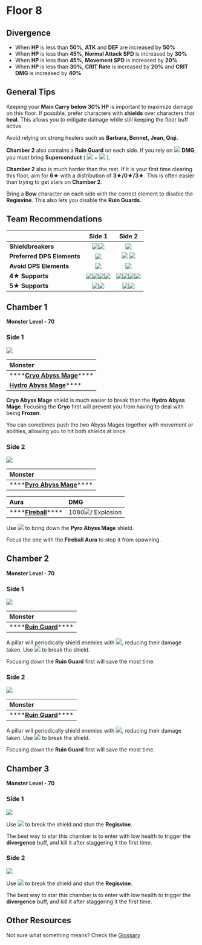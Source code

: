 # Floor 8

## Divergence

* When **HP** is less than **50%**, **ATK** and **DEF** are increased by **50%**
* When **HP** is less than **45%**, **Normal Attack SPD** is increased by **30%**
* When **HP** is less than **45%**, **Movement SPD** is increased by **20%**
* When **HP** is less than **30%**, **CRIT Rate** is increased by **20%** and **CRIT DMG** is increased by **40%**

## General Tips

Keeping your **Main Carry** **below 30% HP** is important to maximize damage on this floor. If possible, prefer characters with **shields** over characters that **heal**. This allows you to mitigate damage while still keeping the floor buff active.

Avoid relying on strong healers such as **Barbara, Bennet, Jean, Qiqi.**

**Chamber 2** also contains a **Ruin Guard** on each side. If you rely on ![](../../.gitbook/assets/physical_small.png) **DMG**, you must bring **Superconduct** \( ![](../../.gitbook/assets/cryo_small.png) + ![](../../.gitbook/assets/electro_small.png) \).

**Chamber 2** also is much harder than the rest. If it is your first time clearing this floor, aim for **6**★ with a distribution of **3★/0★/3★**. This is often easier than trying to get stars on **Chamber 2**.

Bring a **Bow** character on each side with the correct element to disable the **Regisvine**. This also lets you disable the **Ruin Guards.**

## Team Recommendations

|  | Side 1 | Side 2 |
| :--- | :---: | :---: |
| **Shieldbreakers** | ![](../../.gitbook/assets/pyro_small.png)![](../../.gitbook/assets/electro_small.png)  | ![](../../.gitbook/assets/hydro_small.png)  |
| **Preferred DPS Elements** | ![](../../.gitbook/assets/pyro_small.png)  | ![](../../.gitbook/assets/hydro_small.png) ![](../../.gitbook/assets/cryo_small.png) |
| **Avoid DPS Elements** | ![](../../.gitbook/assets/cryo_small.png) | ![](../../.gitbook/assets/pyro_small.png)  |
| **4**★ **Supports** | ![](../../.gitbook/assets/ui_avataricon_amber.png)![](../../.gitbook/assets/ui_avataricon_bennett.png)![](../../.gitbook/assets/ui_avataricon_diona.png)![](../../.gitbook/assets/ui_avataricon_noelle.png)  | ![](../../.gitbook/assets/ui_avataricon_barbara.png)![](../../.gitbook/assets/ui_avataricon_noelle.png)![](../../.gitbook/assets/ui_avataricon_xingqiu.png)![](../../.gitbook/assets/ui_avataricon_bennett.png)  |
| **5**★ **Supports** | ![](../../.gitbook/assets/ui_avataricon_albedo.png)![](../../.gitbook/assets/ui_avataricon_zhongli.png) | ![](../../.gitbook/assets/ui_avataricon_albedo.png)![](../../.gitbook/assets/ui_avataricon_zhongli.png) |

## Chamber 1

**Monster Level - 70**

### Side 1

![](../../.gitbook/assets/8-1-1.png)

| **Monster** |
| :--- |
| \*\*\*\*[**Cryo Abyss Mage**](../../monsters/abyss-order/cryo-abyss-mage.md)\*\*\*\* |
| [**Hydro Abyss Mage**](../../monsters/abyss-order/hydro-abyss-mage.md)\*\*\*\* |

**Cryo Abyss Mage** shield is much easier to break than the **Hydro Abyss Mage**. Focusing the **Cryo** first will prevent you from having to deal with being **Frozen**. 

You can sometimes push the two Abyss Mages together with movement or abilities, allowing you to hit both shields at once.

### Side 2

![](../../.gitbook/assets/8-1-2.png)

| **Monster** |
| :--- |
| \*\*\*\*[**Pyro Abyss Mage**](../../monsters/abyss-order/pyro-abyss-mage.md)\*\*\*\* |

| Aura | DMG |
| :--- | :--- |
| \*\*\*\*[**Fireball**](../../mechanics/auras/pursuing-fireball.md)\*\*\*\* | 1080![](../../.gitbook/assets/pyro_small.png)/ Explosion |

Use ![](../../.gitbook/assets/hydro_small.png) to bring down the **Pyro Abyss Mage** shield.

Focus the one with the **Fireball Aura** to stop it from spawning.

## **Chamber 2**

**Monster Level - 70**

### Side 1

![](../../.gitbook/assets/8-2-1.png)

| **Monster** |
| :--- |
| \*\*\*\*[**Ruin Guard**](../../monsters/ruin-constructs/ruin-guard.md)\*\*\*\* |

A pillar will periodically shield enemies with ![](../../.gitbook/assets/cryo_small.png), reducing their damage taken. Use ![](../../.gitbook/assets/pyro_small.png) to break the shield.

Focusing down the **Ruin Guard** first will save the most time.

### Side 2

![](../../.gitbook/assets/8-2-2.png)

| **Monster** |
| :--- |
| \*\*\*\*[**Ruin Guard**](../../monsters/ruin-constructs/ruin-guard.md)\*\*\*\* |

A pillar will periodically shield enemies with ![](../../.gitbook/assets/pyro_small.png), reducing their damage taken. Use ![](../../.gitbook/assets/hydro_small.png) to break the shield.

Focusing down the **Ruin Guard** first will save the most time.

## **Chamber 3**

**Monster Level - 70**

### Side 1

![](../../.gitbook/assets/8-3-1.png)

Use ![](../../.gitbook/assets/pyro_small.png) to break the shield and stun the **Regisvine**.

The best way to star this chamber is to enter with low health to trigger the **divergence** buff, and kill it after staggering it the first time.

### Side 2

![](../../.gitbook/assets/8-3-2.png)

Use ![](../../.gitbook/assets/hydro_small.png) to break the shield and stun the **Regisvine**.

The best way to star this chamber is to enter with low health to trigger the **divergence** buff, and kill it after staggering it the first time.

## Other Resources

Not sure what something means? Check the [Glossary](../glossary.md)

